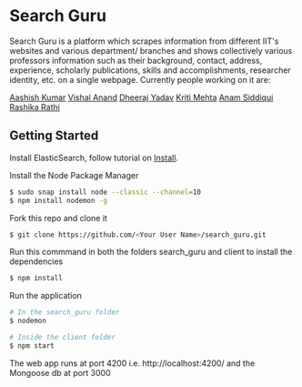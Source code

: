 # Search Guru

Search Guru is a platform which scrapes information from different IIT's websites and various department/ branches and shows collectively various professors information such as their background, contact, address, experience, scholarly publications, skills and accomplishments, researcher identity, etc. on a single webpage. Currently people working on it are:

[Aashish Kumar](https://www.facebook.com/akumar118)
[Vishal Anand](https://www.facebook.com/vishal.nnd1)
[Dheeraj Yadav](https://www.facebook.com/dheeraj.168)
[Kriti Mehta](https://www.facebook.com/Kriti.Mehta02)
[Anam Siddiqui](https://www.facebook.com/profile.php?id=100017591984045)
[Rashika Rathi](https://www.facebook.com/rashika.sinha.75)

## Getting Started

Install ElasticSearch, follow tutorial on [Install](https://www.elastic.co/guide/en/elasticsearch/reference/current/getting-started-install.html).

Install the Node Package Manager 
```bash
$ sudo snap install node --classic --channel=10
$ npm install nodemon -g
```

Fork this repo and clone it
```bash
$ git clone https://github.com/<Your User Name>/search_guru.git
```

Run this commmand in both the folders search_guru and client to install the dependencies
```bash
$ npm install
```

Run the application
```bash
# In the search_guru folder
$ nodemon

# Inside the client folder
$ npm start
```

The web app runs at port 4200 i.e. http://localhost:4200/ and the Mongoose db at port 3000
